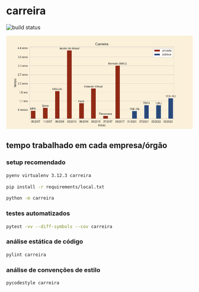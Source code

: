 # carreira

![build status](https://github.com/fellipaocastro/carreira/actions/workflows/main.yml/badge.svg)

![carreira](https://raw.githubusercontent.com/fellipaocastro/carreira/main/carreira/carreira.png)

## tempo trabalhado em cada empresa/órgão

### setup recomendado

```bash
pyenv virtualenv 3.12.3 carreira
```
```bash
pip install -r requirements/local.txt
```
```bash
python -m carreira
```

### testes automatizados

```bash
pytest -vv --diff-symbols --cov carreira
```

### análise estática de código

```bash
pylint carreira
```

### análise de convenções de estilo

```bash
pycodestyle carreira
```